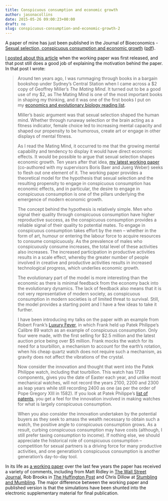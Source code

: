 ```yaml
---
title: Conspicuous consumption and economic growth
author: jasonacollins
date: 2015-05-26 09:00:23+00:00
draft: no
slug: conspicuous-consumption-and-economic-growth-2
---
```


A paper of mine has just been published in the Journal of Bioeconomics - [Sexual selection, conspicuous consumption and economic growth](http://link.springer.com/article/10.1007%2Fs10818-015-9200-9) ([pdf](/pdf/Collins_et_al_2015_Sexual_Selection_Conspicuous_Consumption_and_Economic_Growth.pdf)).

[I posted about this article](https://www.jasoncollins.blog/sexual-selection-conspicuous-consumption-and-economic-growth/) when the working paper was first released, and that post still does a good job of explaining the motivation behind the paper. In that post I wrote:

>Around ten years ago, I was rummaging through books in a bargain bookshop under Sydney’s Central Station when I came across a $2 copy of Geoffrey Miller’s *The Mating Mind*. It turned out to be a good use of my $2, as The Mating Mind is one of the most important books in shaping my thinking, and it was one of the first books I put on my [economics and evolutionary biology reading list](https://www.jasoncollins.blog/economics-and-evolutionary-biology-reading-list/).
>
>Miller’s basic argument was that sexual selection shaped the human mind. Whether through runaway selection or the brain acting as a fitness indicator, female choice led to increasing mental capacity and shaped our propensity to be humorous, create art or engage in other displays of mental fitness.
>
>As I read the Mating Mind, it occurred to me that the growing mental capability and tendency to display it would have direct economic effects. It would be possible to argue that sexual selection shapes economic growth. Ten years after that idea, [my latest working paper](http://papers.ssrn.com/sol3/papers.cfm?abstract_id=2111740) (co-authored with my supervisors Boris Baer and Juerg Weber) seeks to flesh out one element of it. The working paper provides a theoretical model for the hypothesis that sexual selection and the resulting propensity to engage in conspicuous consumption has economic effects, and in particular, the desire to engage in conspicuous consumption is one of the pillars underlying the emergence of modern economic growth.
>
>The concept behind the hypothesis is relatively simple. Men who signal their quality through conspicuous consumption have higher reproductive success, as the conspicuous consumption provides a reliable signal of their quality to potential mates. To engage in conspicuous consumption takes effort by the men – whether in the form of art, humour or entering the labour force to acquire resources to consume conspicuously. As the prevalence of males who conspicuously consume increases, the total level of these activities also increases. The increased participation in productive activities results in a scale effect, whereby the greater number of people involved in creative and productive activities results in increased technological progress, which underlies economic growth.
>
>The evolutionary part of the model is more interesting than the economic as there is minimal feedback from the economy back into the evolutionary dynamics. The lack of feedback also means that it is not very representative of modern society, as conspicuous consumption in modern societies is of limited threat to survival. Still, the model provides a starting point and I have a few ideas to take it further.
>
>I have been introducing my talks on the paper with an example from Robert Frank’s [Luxury Fever](https://www.jasoncollins.blog/franks-luxury-fever/), in which Frank held up Patek Philippe’s Calibre 89 watch as an example of conspicuous consumption. Only four were made, with the first selling for $2.5 million and the latest auction price being over $5 million. Frank mocks the watch for its need for a tourbillon, a mechanism to account for the earth’s rotation, when his cheap quartz watch does not require such a mechanism, as gravity does not affect the vibrations of the crystal.
>
>Now consider the innovation and thought that went into the Patek Philippe watch, including that tourbillon. This watch has 1728 components, gives you the date of Easter each year, and unlike most mechanical watches, will not record the years 2100, 2200 and 2300 as leap years while still recording 2400 as one (as per the order of Pope Gregory XIII in 1582). If you look at Patek Philippe’s [list of patents](http://www.patek.com/contents/default/en/patents.html), you get a feel for the innovation involved in making watches for what is largely conspicuous consumption.
>
>When you also consider the innovation undertaken by the potential buyers as they seek to amass the wealth necessary to obtain such a watch, the positive angle to conspicuous consumption grows. As a result, curbing conspicuous consumption may have costs (although, I still prefer taxing consumption to income). If nothing else, we should appreciate the historical role of conspicuous consumption – competition for sexual partners is a driving force for many productive activities, and one generation’s conspicuous consumption is another generation’s day-to-day tool.

In its life as [a working paper](http://papers.ssrn.com/sol3/papers.cfm?abstract_id=2111740) over the last few years the paper has received a variety of comments, including from Matt Ridley in [The Wall Street Journal](http://online.wsj.com/article/SB10001424127887323551004578116903873762428.html), Rob Brooks in [The Huffington Post](http://www.huffingtonpost.com/rob-brooks/sexual-signalling-powers-_b_1845337.html) and Chris Dillow at [Stumbling and Mumbling](http://stumblingandmumbling.typepad.com/stumbling_and_mumbling/2012/10/sex-growth.html). The major difference between the working paper and published version is that the simulations have been shunted into the electronic supplementary material for final publication.